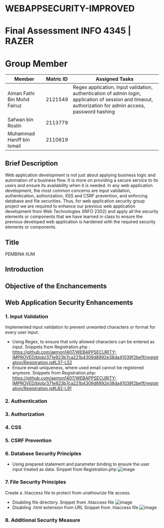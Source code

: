# WEBAPPSECURITY-IMPROVED
# Final Assessment INFO 4345 | RAZER

# Group Member
|Member                      |Matric ID| Assigned Tasks
|----------------------------|---------|---------
|Aiman Fathi Bin Mohd Fairuz |2121549  | Regex application, input validation, authentication of admin login, application of session and timeout, authorization for admin access, password hashing
|Safwan bin Roslin           |2113779  |
|Muhammad Haniff bin Ismail  |2110619  |

## Brief Description
Web application development is not just about applying business logic and automation of a business flow. It is more on providing a secure service to its users and ensure its availability when it is needed. In any web application development, the most common concerns are input validation, authentication, authorization, XSS and CSRF prevention, and enforcing database and file securities. Thus, for web application security group project we are required to enhance our previous web application development from Web Technologies (INFO 2302) and apply all the security elements or components that we have learned in class to ensure the previous developed web application is hardened with the required security elements or components. 

## Title
PEMBINA IIUM

## Introduction

## Objective of the Enchancements

## Web Application Security Enhancements
### 1. Input Validation
Implemented input validation to prevent unwanted characters or format for every user input.
- Using Regex, to ensure that only allowed characters can be entered as input.
  Snippets from Registration.php : https://github.com/aemon1407/WEBAPPSECURITY-IMPROVED/blob/371e923b7ca221b4309d8892e38da41039f2be1f/registration/Registration.js#L37-L52
- Ensure email uniqueness, where used email cannot be registered anymore.
  Snippets from Registration.php: https://github.com/aemon1407/WEBAPPSECURITY-IMPROVED/blob/371e923b7ca221b4309d8892e38da41039f2be1f/registration/Registration.js#L82-L91
### 2. Authentication
### 3. Authorization
### 4. CSS
### 5. CSRF Prevention
### 6. Database Security Principles
- Using prepared statement and parameter binding to ensure the user input treated as data.
  Sinppet from Registration.php ![image](https://github.com/aemon1407/WEBAPPSECURITY-IMPROVED/assets/92300838/a262b4bf-c93d-488f-8c12-0a1ff6b0ebfb)
### 7. File Security Principles
Create a .htaccess file to protect from unathourize file access.
- Disabling file directory.
  Snippet from .htaccess file ![image](https://github.com/aemon1407/WEBAPPSECURITY-IMPROVED/assets/92300838/840659f9-c512-4bef-bcae-119f6ed86987)
- Disabling .html extension from URL
  Snippet from .htaccess file ![image](https://github.com/aemon1407/WEBAPPSECURITY-IMPROVED/assets/92300838/a3c5ddd9-fdbd-46cd-9796-f3f266d2bef7)



### 8. Additional Security Measure
